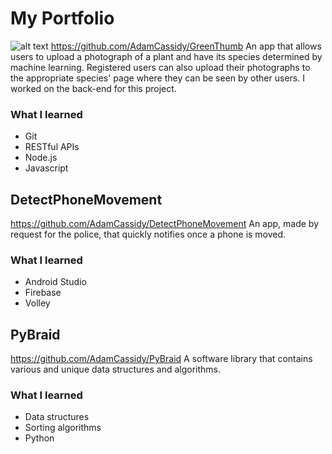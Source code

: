 # My Portfolio
![alt text](http://url/to/img.png)
https://github.com/AdamCassidy/GreenThumb
An app that allows users to upload a photograph of a plant and have its species 
determined by machine learning. Registered users can also upload their photographs 
to the appropriate species' page where they can be seen by other users. 
I worked on the back-end for this project.

### What I learned
* Git
* RESTful APIs
* Node.js
* Javascript

## DetectPhoneMovement
https://github.com/AdamCassidy/DetectPhoneMovement
An app, made by request for the police, that quickly notifies once a phone is moved.

### What I learned
* Android Studio
* Firebase
* Volley

## PyBraid
https://github.com/AdamCassidy/PyBraid
A software library that contains various and unique data structures and algorithms.

### What I learned
* Data structures
* Sorting algorithms
* Python
